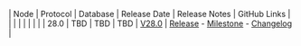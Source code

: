 | Node | Protocol | Database | Release Date | Release Notes | GitHub Links |
|      |          |          |              |               |              |
| 28.0 | TBD      | TBD      | TBD          | [V28.0](../releases/release-v28-0.md) | [Release](https://github.com/nanocurrency/nano-node/releases/tag/V28.0) - [Milestone](https://github.com/nanocurrency/nano-node/milestone/34) - [Changelog](https://github.com/nanocurrency/nano-node/compare/V27.1...V28.0) |
